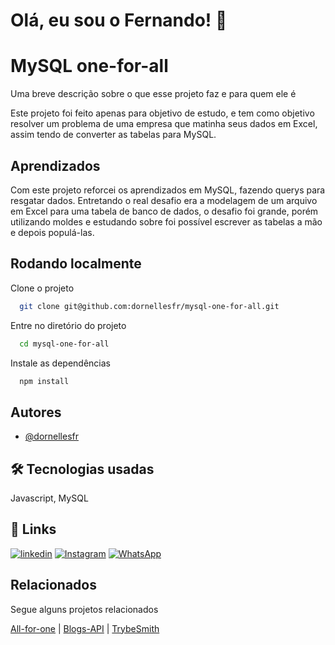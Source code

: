 
# Olá, eu sou o Fernando! 👋


# MySQL one-for-all

Uma breve descrição sobre o que esse projeto faz e para quem ele é

Este projeto foi feito apenas para objetivo de estudo, e tem como objetivo resolver um problema de uma empresa que matinha seus dados em Excel, assim tendo de converter as tabelas para MySQL.


## Aprendizados

Com este projeto reforcei os aprendizados em MySQL, fazendo querys para resgatar dados. Entretando o real desafio era a modelagem de um arquivo em Excel para uma tabela de banco de dados, o desafio foi grande, porém utilizando moldes e estudando sobre foi possível escrever as tabelas a mão e depois populá-las.
## Rodando localmente

Clone o projeto

```bash
  git clone git@github.com:dornellesfr/mysql-one-for-all.git
```

Entre no diretório do projeto

```bash
  cd mysql-one-for-all
```

Instale as dependências

```bash
  npm install
```


## Autores

- [@dornellesfr](https://www.github.com/dornellesfr)


## 🛠 Tecnologias usadas
Javascript, MySQL


## 🔗 Links
[![linkedin](https://img.shields.io/badge/linkedin-0A66C2?style=for-the-badge&logo=linkedin&logoColor=white)](https://www.linkedin.com/in/fernando-dornelles-rocha-3b11b921a/)
[![Instagram](https://img.shields.io/badge/Instagram-%23E4405F.svg?style=for-the-badge&logo=Instagram&logoColor=white)](https://instagram.com/dornellesfr)
[![WhatsApp](https://img.shields.io/badge/WhatsApp-25D366?style=for-the-badge&logo=whatsapp&logoColor=white)](https://wa.me/5551997463822)


## Relacionados

Segue alguns projetos relacionados

[All-for-one](https://github.com/dornellesfr/mysql-all-for-one) |
[Blogs-API](https://github.com/dornellesfr/blogs-api) |
[TrybeSmith](https://github.com/dornellesfr/trybesmith)
